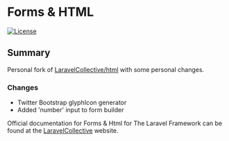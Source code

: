 # Forms & HTML

[![License](https://poser.pugx.org/LaravelCollective/html/license.svg)](https://packagist.org/packages/laravelcollective/html)

## Summary
Personal fork of [LaravelCollective/html](https://github.com/LaravelCollective/html) with some personal changes.

### Changes
- Twitter Bootstrap glyphIcon generator
- Added 'number' input to form builder

Official documentation for Forms & Html for The Laravel Framework can be found at the [LaravelCollective](http://laravelcollective.com) website.
